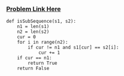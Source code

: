 ### [Problem Link Here](https://www.codingninjas.com/codestudio/guided-paths/data-structures-algorithms/content/118509/offering/1376572)

```
def isSubSequence(s1, s2):
    n1 = len(s1)
    n2 = len(s2)
    cur = 0
    for i in range(n2):
        if cur != n1 and s1[cur] == s2[i]:
            cur += 1
    if cur == n1:
        return True
    return False
```
